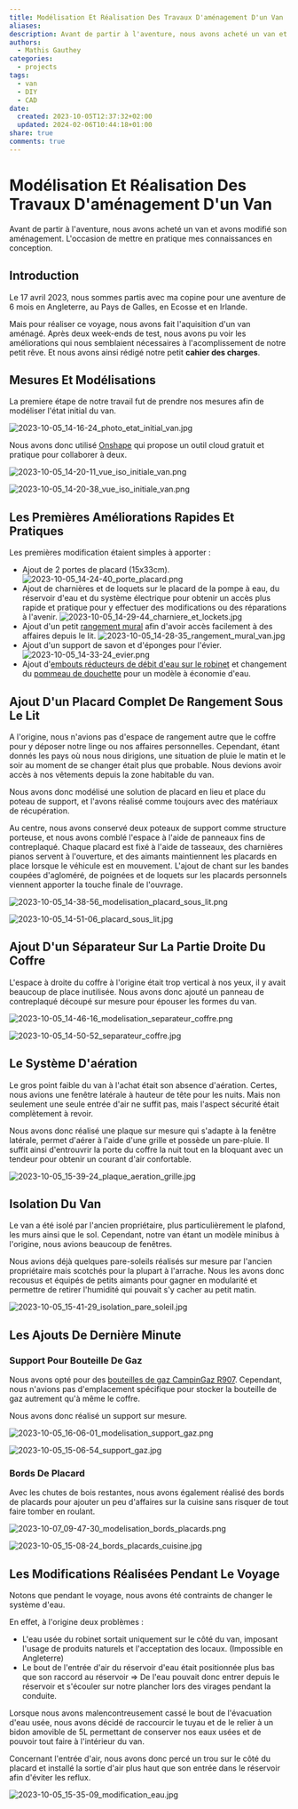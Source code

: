 ```yaml
---
title: Modélisation Et Réalisation Des Travaux D'aménagement D'un Van
aliases: 
description: Avant de partir à l'aventure, nous avons acheté un van et avons modifié son aménagement. L'occasion de mettre en pratique mes connaissances en conception.
authors:
  - Mathis Gauthey
categories:
  - projects
tags:
  - van
  - DIY
  - CAD
date:
  created: 2023-10-05T12:37:32+02:00
  updated: 2024-02-06T10:44:18+01:00
share: true
comments: true
---
```


# Modélisation Et Réalisation Des Travaux D'aménagement D'un Van

Avant de partir à l'aventure, nous avons acheté un van et avons modifié son aménagement. L'occasion de mettre en pratique mes connaissances en conception.

<!-- more -->

## Introduction

Le 17 avril 2023, nous sommes partis avec ma copine pour une aventure de 6 mois en Angleterre, au Pays de Galles, en Ecosse et en Irlande.

Mais pour réaliser ce voyage, nous avons fait l'aquisition d'un van aménagé. Après deux week-ends de test, nous avons pu voir les améliorations qui nous semblaient nécessaires à l'acomplissement de notre petit rêve. Et nous avons ainsi rédigé notre petit **cahier des charges**.

## Mesures Et Modélisations

La premiere étape de notre travail fut de prendre nos mesures afin de modéliser l'état initial du van.

![2023-10-05_14-16-24_photo_etat_initial_van.jpg](../images/2023-10-05_14-16-24_photo_etat_initial_van.jpg)

Nous avons donc utilisé [Onshape](https://www.onshape.com/fr/) qui propose un outil cloud gratuit et pratique pour collaborer à deux.

![2023-10-05_14-20-11_vue_iso_initiale_van.png](../images/2023-10-05_14-20-11_vue_iso_initiale_van.png)

![2023-10-05_14-20-38_vue_iso_initiale_van.png](../images/2023-10-05_14-20-38_vue_iso_initiale_van.png)

## Les Premières Améliorations Rapides Et Pratiques

Les premières modification étaient simples à apporter :

- Ajout de 2 portes de placard (15x33cm).
![2023-10-05_14-24-40_porte_placard.png](../images/2023-10-05_14-24-40_porte_placard.png)
- Ajout de charnières et de loquets sur le placard de la pompe à eau, du réservoir d'eau et du système électrique pour obtenir un accès plus rapide et pratique pour y effectuer des modifications ou des réparations à l'avenir.
![2023-10-05_14-29-44_charniere_et_lockets.jpg](../images/2023-10-05_14-29-44_charniere_et_lockets.jpg)
- Ajout d'un petit [rangement mural](https://www.amazon.fr/Dronjons-Rangement-mural-crochets-Blanc/dp/B09NQL6B8T) afin d'avoir accès facilement à des affaires depuis le lit.
![2023-10-05_14-28-35_rangement_mural_van.jpg](../images/2023-10-05_14-28-35_rangement_mural_van.jpg)
- Ajout d'un support de savon et d'éponges pour l'évier.
![2023-10-05_14-33-24_evier.png](../images/2023-10-05_14-33-24_evier.png)
- Ajout d'[embouts réducteurs de débit d'eau sur le robinet](https://www.amazon.fr/gp/product/B09PBCCQ5D/ref=ppx_yo_dt_b_asin_title_o09_s00?ie=UTF8&th=1) et changement du [pommeau de douchette](https://www.castorama.fr/pommeau-de-douche-rechargeable-a-billes-eco-thermales-1-jet-coloris-argent/3700766966738_CAFR.prd) pour un modèle à économie d'eau.

## Ajout D'un Placard Complet De Rangement Sous Le Lit

A l'origine, nous n'avions pas d'espace de rangement autre que le coffre pour y déposer notre linge ou nos affaires personnelles. Cependant, étant donnés les pays où nous nous dirigions, une situation de pluie le matin et le soir au moment de se changer était plus que probable. Nous devions avoir accès à nos vêtements depuis la zone habitable du van.

Nous avons donc modélisé une solution de placard en lieu et place du poteau de support, et l'avons réalisé comme toujours avec des matériaux de récupération.

Au centre, nous avons conservé deux poteaux de support comme structure porteuse, et nous avons comblé l'espace à l'aide de panneaux fins de contreplaqué. Chaque placard est fixé à l'aide de tasseaux, des charnières pianos servent à l'ouverture, et des aimants maintiennent les placards en place lorsque le véhicule est en mouvement. L'ajout de chant sur les bandes coupées d'agloméré, de poignées et de loquets sur les placards personnels viennent apporter la touche finale de l'ouvrage.

![2023-10-05_14-38-56_modelisation_placard_sous_lit.png](../images/2023-10-05_14-38-56_modelisation_placard_sous_lit.png)

![2023-10-05_14-51-06_placard_sous_lit.jpg](../images/2023-10-05_14-51-06_placard_sous_lit.jpg)

## Ajout D'un Séparateur Sur La Partie Droite Du Coffre

L'espace à droite du coffre à l'origine était trop vertical à nos yeux, il y avait beaucoup de place inutilisée. Nous avons donc ajouté un panneau de contreplaqué découpé sur mesure pour épouser les formes du van.

![2023-10-05_14-46-16_modelisation_separateur_coffre.png](../images/2023-10-05_14-46-16_modelisation_separateur_coffre.png)

![2023-10-05_14-50-52_separateur_coffre.jpg](../images/2023-10-05_14-50-52_separateur_coffre.jpg)

## Le Système D'aération

Le gros point faible du van à l'achat était son absence d'aération. Certes, nous avions une fenêtre latérale à hauteur de tête pour les nuits. Mais non seulement une seule entrée d'air ne suffit pas, mais l'aspect sécurité était complètement à revoir.

Nous avons donc réalisé une plaque sur mesure qui s'adapte à la fenêtre latérale, permet d'aérer à l'aide d'une grille et possède un pare-pluie. Il suffit ainsi d'entrouvrir la porte du coffre la nuit tout en la bloquant avec un tendeur pour obtenir un courant d'air confortable.

![2023-10-05_15-39-24_plaque_aeration_grille.jpg](../images/2023-10-05_15-39-24_plaque_aeration_grille.jpg)

## Isolation Du Van

Le van a été isolé par l'ancien propriétaire, plus particulièrement le plafond, les murs ainsi que le sol. Cependant, notre van étant un modèle minibus à l'origine, nous avions beaucoup de fenêtres.

Nous avions déjà quelques pare-soleils réalisés sur mesure par l'ancien propriétaire mais scotchés pour la plupart à l'arrache. Nous les avons donc recousus et équipés de petits aimants pour gagner en modularité et permettre de retirer l'humidité qui pouvait s'y cacher au petit matin.

![2023-10-05_15-41-29_isolation_pare_soleil.jpg](../images/2023-10-05_15-41-29_isolation_pare_soleil.jpg)

## Les Ajouts De Dernière Minute

### Support Pour Bouteille De Gaz

Nous avons opté pour des [bouteilles de gaz CampinGaz R907](https://www.campingaz.fr/gaz/bouteilles-de-gaz-rechargeables/bouteille-de-gaz-rechargeable-r907/SAP_1688ZCL.html). Cependant, nous n'avions pas d'emplacement spécifique pour stocker la bouteille de gaz autrement qu'à même le coffre.

Nous avons donc réalisé un support sur mesure.

![2023-10-05_16-06-01_modelisation_support_gaz.png](../images/2023-10-05_16-06-01_modelisation_support_gaz.png)

![2023-10-05_15-06-54_support_gaz.jpg](../images/2023-10-05_15-06-54_support_gaz.jpg)

### Bords De Placard

Avec les chutes de bois restantes, nous avons également réalisé des bords de placards pour ajouter un peu d'affaires sur la cuisine sans risquer de tout faire tomber en roulant.

![2023-10-07_09-47-30_modelisation_bords_placards.png](../images/2023-10-07_09-47-30_modelisation_bords_placards.png)

![2023-10-05_15-08-24_bords_placards_cuisine.jpg](../images/2023-10-05_15-08-24_bords_placards_cuisine.jpg)

## Les Modifications Réalisées Pendant Le Voyage

Notons que pendant le voyage, nous avons été contraints de changer le système d'eau.

En effet, à l'origine deux problèmes :

- L'eau usée du robinet sortait uniquement sur le côté du van, imposant l'usage de produits naturels et l'acceptation des locaux. (Impossible en Angleterre)
- Le bout de l'entrée d'air du réservoir d'eau était positionnée plus bas que son raccord au réservoir ⇒ De l'eau pouvait donc entrer depuis le réservoir et s'écouler sur notre plancher lors des virages pendant la conduite.

Lorsque nous avons malencontreusement cassé le bout de l'évacuation d'eau usée, nous avons décidé de raccourcir le tuyau et de le relier à un bidon amovible de 5L permettant de conserver nos eaux usées et de pouvoir tout faire à l'intérieur du van.

Concernant l'entrée d'air, nous avons donc percé un trou sur le côté du placard et installé la sortie d'air plus haut que son entrée dans le réservoir afin d'éviter les reflux.

![2023-10-05_15-35-09_modification_eau.jpg](../images/2023-10-05_15-35-09_modification_eau.jpg)
